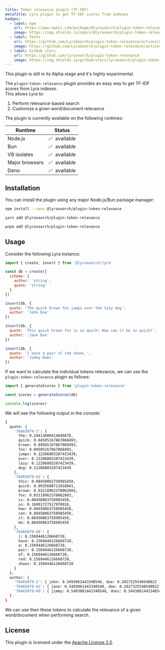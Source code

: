 ```yaml
---
title: Token relevance plugin (TF-IDF)
metaTitle: Lyra plugin to get TF-IDF scores from indexes
badges:
  - label: npm
    url: https://www.npmjs.com/package/@lyrasearch/plugin-token-relevance
    image: https://img.shields.io/npm/v/@lyrasearch/plugin-token-relevance?color=brightgreen
  - label: Tests
    url: https://github.com/LyraSearch/plugin-token-relevance/actions/workflows/tests.yml
    image: https://github.com/LyraSearch/plugin-token-relevance/actions/workflows/tests.yml/badge.svg
  - label: GitHub stars
    url: https://github.com/lyrasearch/plugin-token-relevance
    image: https://img.shields.io/github/stars/lyrasearch/plugin-token-relevance?style=social
---
```


<alert title="Beware!" status="error">
This plugin is still in its Alpha stage and it's highly experimental.
</alert>

The `plugin-token-relevance` plugin provides an easy way to get TF-IDF scores
from Lyra indexes. <br /> This allows Lyra to:

1. Perform relevance-based search
2. Customize a given word/document relevance

The plugin is currently available on the following runtimes:

| Runtime        | Status            |
| -------------- | ----------------- |
| Node.js        | ✅ &nbsp;available |
| Bun            | ✅ &nbsp;available |
| V8 isolates    | ✅ &nbsp;available |
| Major browsers | ✅ &nbsp;available |
| Deno           | ✅ &nbsp;available |

## Installation

You can install the plugin using any major Node.js/Bun package manager:

```bash
npm install --save @lyrasearch/plugin-token-relevance
```

```bash
yarn add @lyrasearch/plugin-token-relevance
```

```bash
pnpm add @lyrasearch/plugin-token-relevance
```

## Usage

Consider the following Lyra instance:

```js title="Lyra instance"
import { create, insert } from '@lyrasearch/lyra'

const db = create({
  schema: {
    author: 'string',
    quote: 'string'
  }
})

insert(db, {
  quote: 'The quick brown fox jumps over the lazy dog',
  author: 'John Doe'
})

insert(db, {
  quote: 'This quick brown fox is so quick! How can it be so quick?',
  author: 'Jane Doe'
})

insert(db, {
  quote: 'I have a pair of red shoes.',
  author: 'Jimmy Does'
})
```

If we want to calculate the individual tokens relevance, we can use the
`plugin-token-relevance` plugin as follows:

```js title="Calculate token relevance"
import { generateScores } from 'plugin-token-relevance'

const scores = generateScores(db)

console.log(scores)
```

We will see the following output in the console:

```bash title="Results"
{
  quote: {
    '76465079-2': {
      the: 0.24413606414846878,
      quick: 0.04505167867868493,
      brown: 0.04505167867868493,
      fox: 0.04505167867868493,
      jumps: 0.12206803207423439,
      over: 0.12206803207423439,
      lazy: 0.12206803207423439,
      dog: 0.12206803207423439
    },
    '76465079-42': {
      this: 0.08450863758985458,
      quick: 0.0935688711018841,
      brown: 0.03118962370062803,
      fox: 0.03118962370062803,
      is: 0.08450863758985458,
      so: 0.16901727517970916,
      how: 0.08450863758985458,
      can: 0.08450863758985458,
      it: 0.08450863758985458,
      be: 0.08450863758985458
    },
    '76465079-60': {
      i: 0.1569446126668728,
      have: 0.1569446126668728,
      a: 0.1569446126668728,
      pair: 0.1569446126668728,
      of: 0.1569446126668728,
      red: 0.1569446126668728,
      shoes: 0.1569446126668728
    }
  },
  author: {
    '76465079-2': { john: 0.5493061443340548, doe: 0.2027325540540822 },
    '76465079-42': { jane: 0.5493061443340548, doe: 0.2027325540540822 },
    '76465079-60': { jimmy: 0.5493061443340548, does: 0.5493061443340548 }
  }
}
```

We can use then these tokens to calculate the relevance of a given word/document
when performing search.

## License

This plugin is licensed under the
[Apache License 2.0](https://github.com/LyraSearch/plugin-token-relevance/blob/main/LICENSE.md).
